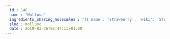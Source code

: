 ```yaml
---
  id : 140
  name : "Mollusc"
  ingredients_sharing_molecules : "[{'name': 'Strawberry', 'wiki': 'Strawberry', 'id': 234, 'category': 'Berry', 'common_molecules': [11124, 6202, 8091, 7826, 8892, 644104, 8094, 7945, 10430, 1130, 7749, 8158, 12587, 429065, 7762, 8139, 31260, 8025, 31284]}, {'name': 'Pineapple', 'wiki': 'Pineapple', 'id': 206, 'category': 'Fruit', 'common_molecules': [6202, 1032, 8091, 7826, 8892, 644104, 10430, 7945, 8094, 1130, 7749, 12587, 429065, 7762, 8139, 31260, 8025, 11124]}, {'name': 'Rum', 'wiki': 'Rum', 'id': 24, 'category': 'Beverage Alcoholic', 'common_molecules': [6202, 1032, 8091, 8892, 644104, 10430, 7945, 8094, 1130, 7749, 8158, 12587, 429065, 7762, 8139, 31260, 8025]}, {'name': 'Apple', 'wiki': 'Apple', 'id': 162, 'category': 'Fruit', 'common_molecules': [6202, 1032, 8091, 8892, 644104, 10430, 429065, 8094, 1130, 7749, 8158, 12587, 7762, 8139, 31260, 8025, 31284]}, {'name': 'Cheese', 'wiki': 'Cheese', 'id': 62, 'category': 'Dairy', 'common_molecules': [6202, 1032, 8091, 8892, 644104, 10430, 31260, 8094, 1130, 7749, 8158, 12587, 7762, 8139, 8025, 31284]}]"
  slug : mollusc
  date : 2019-03-26T08:47:11+01:00
---
```



